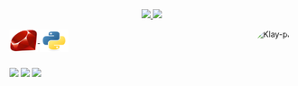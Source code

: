 <div align="center">
  <a href="https://github.com/KlayvertRodricar">
  <img height="200em" src="https://github-readme-stats.vercel.app/api?username=KlayvertRodricar&show_icons=true&theme=dark&include_all_commits=true&count_private=true"/>
  <img height="180em" src="https://github-readme-stats.vercel.app/api/top-langs/?username=KlayvertRodricar&layout=compact&langs_count=7&theme=dark"/>
</div>
  <div style="display: inline_block"><br>
  <img align="center" alt="Klay-Ruby" height="40" width="50" src="https://raw.githubusercontent.com/devicons/devicon/master/icons/ruby/ruby-original.svg">
  <img align="center" alt="Klay-Python" height="40" width="50" src="https://raw.githubusercontent.com/devicons/devicon/master/icons/python/python-original.svg"> 
  <img align="right" alt="Klay-pic" height="150" style="border-radius:50px;" src="https://media.discordapp.net/attachments/954937765584326728/961156006778372136/ezgif.com-gif-maker.gif?width=676&height=676">
</div>
  
  ##
  
  <div> 
  <a href="https://instagram.com/Klayrodrigs" target="_blank"><img src="https://img.shields.io/badge/-Instagram-%23E4405F?style=for-the-badge&logo=instagram&logoColor=white" target="_blank"></a>
  <a href = "mailto:KlayvertGab@protonmail.com"><img src="https://img.shields.io/badge/-Gmail-%23333?style=for-the-badge&logo=gmail&logoColor=white" target="_blank"></a>
  <a href="https://www.linkedin.com/in/klayvert-rodricar/" target="_blank"><img src="https://img.shields.io/badge/-LinkedIn-%230077B5?style=for-the-badge&logo=linkedin&logoColor=white" target="_blank"></a> 
  </div>
